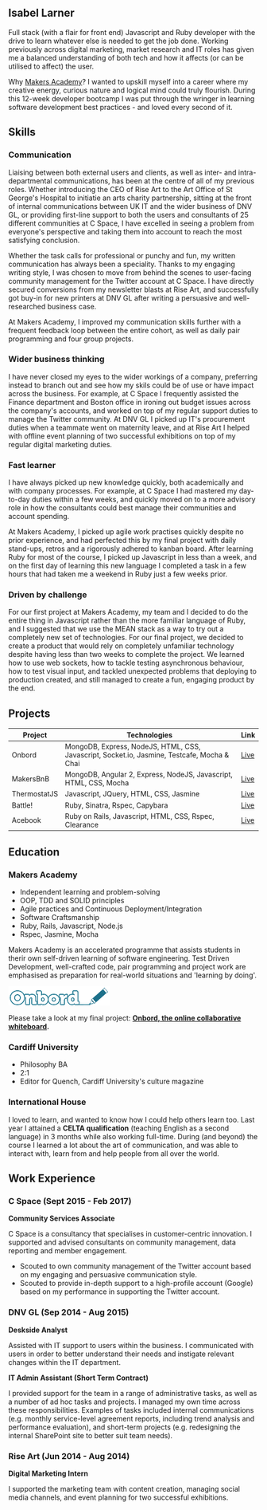 ## Isabel Larner

Full stack (with a flair for front end) Javascript and Ruby developer with the drive to learn whatever else is needed to get the job done. Working previously across digital marketing, market research and IT roles has given me a balanced understanding of both tech and how it affects (or can be utilised to affect) the user. 

Why [Makers Academy](http://www.makersacademy.com/)? I wanted to upskill myself into a career where my creative energy, curious nature and logical mind could truly flourish. During this 12-week developer bootcamp I was put through the wringer in learning software development best practices - and loved every second of it.

## Skills

### Communication
Liaising between both external users and clients, as well as inter- and intra-departmental communications, has been at the centre of all of my previous roles. Whether introducing the CEO of Rise Art to the Art Office of St George's Hospital to initiatie an arts charity partnership, sitting at the front of internal communications between UK IT and the wider business of DNV GL, or providing first-line support to both the users and consultants of 25 different communities at C Space, I have excelled in seeing a problem from everyone's perspective and taking them into account to reach the most satisfying conclusion.

Whether the task calls for professional or punchy and fun, my written communication has always been a speciality. Thanks to my engaging writing style, I was chosen to move from behind the scenes to user-facing community management for the Twitter account at C Space. I have directly secured conversions from my newsletter blasts at Rise Art, and successfully got buy-in for new printers at DNV GL after writing a persuasive and well-researched business case. 

At Makers Academy, I improved my communication skills further with a frequent feedback loop between the entire cohort, as well as daily pair programming and four group projects. 

### Wider business thinking
I have never closed my eyes to the wider workings of a company, preferring instead to branch out and see how my skils could be of use or have impact across the business. For example, at C Space I frequently assisted the Finance department and Boston office in ironing out budget issues across the company's accounts, and worked on top of my regular support duties to manage the Twitter community. At DNV GL I picked up IT's procurement duties when a teammate went on maternity leave, and at Rise Art I helped with offline event planning of two successful exhibitions on top of my regular digital marketing duties.

### Fast learner
I have always picked up new knowledge quickly, both academically and with company processes. For example, at C Space I had mastered my day-to-day duties within a few weeks, and quickly moved on to a more advisory role in how the consultants could best manage their communities and account spending. 

At Makers Academy, I picked up agile work practises quickly despite no prior experience, and had perfected this by my final project with daily stand-ups, retros and a rigorously adhered to kanban board. After learning Ruby for most of the course, I picked up Javascript in less than a week, and on the first day of learning this new language I completed a task in a few hours that had taken me a weekend in Ruby just a few weeks prior.

### Driven by challenge
For our first project at Makers Academy, my team and I decided to do the entire thing in Javascript rather than the more familiar language of Ruby, and I suggested that we use the MEAN stack as a way to try out a completely new set of technologies. For our final project, we decided to create a product that would rely on completely unfamiliar technology despite having less than two weeks to complete the project. We learned how to use web sockets, how to tackle testing asynchronous behaviour, how to test visual input, and tackled unexpected problems that deploying to production created, and still managed to create a fun, engaging product by the end.

## Projects

| Project  | Technologies | Link |
| ------------- | ------------- | ---- |
| Onbord  | MongoDB, Express, NodeJS, HTML, CSS, Javascript, Socket.io, Jasmine, Testcafe, Mocha & Chai  |   [Live](https://github.com/ilarne/team-whiteboard)   |
| MakersBnB  | MongoDB, Angular 2, Express, NodeJS, Javascript, HTML, CSS, Mocha  |   [Live](https://github.com/motri/Makersbnb) |
| ThermostatJS | Javascript, JQuery, HTML, CSS, Jasmine | [Live](https://github.com/ilarne/thermostat-JS) |
| Battle! | Ruby, Sinatra, Rspec, Capybara | [Live](https://github.com/ilarne/battle) |
| Acebook | Ruby on Rails, Javascript, HTML, CSS, Rspec, Clearance | [Live](https://github.com/makersacademy/acebook-april2017) |

## Education

### Makers Academy 

- Independent learning and problem-solving
- OOP, TDD and SOLID principles
- Agile practices and Continuous Deployment/Integration
- Software Craftsmanship
- Ruby, Rails, Javascript, Node.js
- Rspec, Jasmine, Mocha

Makers Academy is an accelerated programme that assists students in therir own self-driven learning of software engineering. Test Driven Development, well-crafted code, pair programming and project work are emphasised as preparation for real-world situations and 'learning by doing'. 

![Onbord](https://github.com/ilarne/team-whiteboard/blob/master/public/images/onbord-logo.png "Onbord")

Please take a look at my final project: **[Onbord, the online collaborative whiteboard](https://github.com/ilarne/team-whiteboard).** 

### Cardiff University 

- Philosophy BA
- 2:1
- Editor for Quench, Cardiff University's culture magazine

### International House 

I loved to learn, and wanted to know how I could help others learn too. Last year I attained a **CELTA qualification** (teaching English as a second language) in 3 months while also working full-time. During (and beyond) the course I learned a lot about the art of communication, and was able to interact with, learn from and help people from all over the world.

## Work Experience

### C Space (Sept 2015 - Feb 2017)   

**Community Services Associate**

C Space is a consultancy that specialises in customer-centric innovation. I supported and advised consultants on community management, data reporting and member engagement. 

- 	Scouted to own community management of the Twitter account based on my engaging and persuasive communication style.  
-	Scouted to provide in-depth support to a high-profile account (Google) based on my performance in supporting the Twitter account.

### DNV GL (Sep 2014 - Aug 2015)  

**Deskside Analyst**

Assisted with IT support to users within the business. I communicated with users in order to better understand their needs and instigate relevant changes within the IT department.

**IT Admin Assistant (Short Term Contract)**

I provided support for the team in a range of administrative tasks, as well as a number of ad hoc tasks and projects. I managed my own time across these responsibilities. Examples of tasks included internal communications (e.g. monthly service-level agreement reports, including trend analysis and performance evaluation), and short-term projects (e.g. redesigning the internal SharePoint site to better suit team needs).

### Rise Art (Jun 2014 - Aug 2014)

**Digital Marketing Intern**

I supported the marketing team with content creation, managing social media channels, and event planning for two successful exhibitions.
